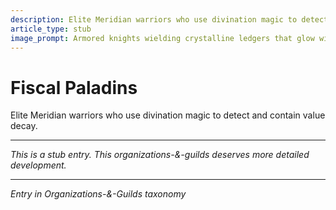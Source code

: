 ```yaml
---
description: Elite Meridian warriors who use divination magic to detect and contain value decay.
article_type: stub
image_prompt: Armored knights wielding crystalline ledgers that glow with economic prophecies, their golden plate mail inscribed with flowing numerical equations, standing guard before a vault where coins float suspended in protective divination circles. Epic fantasy paladin art with divine golden lighting, intricate armor details, heroic low-angle composition.
---
```



# Fiscal Paladins

Elite Meridian warriors who use divination magic to detect and contain value decay.

---
*This is a stub entry. This organizations-&-guilds deserves more detailed development.*

---
*Entry in Organizations-&-Guilds taxonomy*
